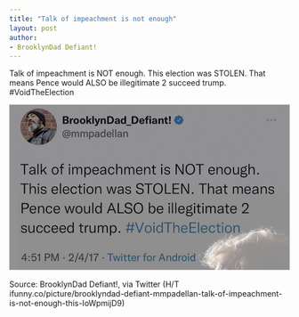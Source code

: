 ```yaml
---
title: "Talk of impeachment is not enough"
layout: post
author:
- BrooklynDad Defiant!
---
```


Talk of impeachment is NOT enough. This election was STOLEN. That means Pence would ALSO be illegitimate 2 succeed trump. #VoidTheElection

![Talk of impeachment is not enough](/assets/2017-02-04-bdd.jpg "Talk of impeachment is not enough")

Source: BrooklynDad Defiant!, via Twitter (H/T ifunny.co/picture/brooklyndad-defiant-mmpadellan-talk-of-impeachment-is-not-enough-this-IoWpmijD9)
